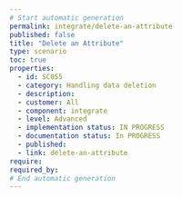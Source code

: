 ```yaml
---
# Start automatic generation
permalink: integrate/delete-an-attribute
published: false
title: "Delete an Attribute"
type: scenario
toc: true
properties:
  - id: SC055
  - category: Handling data deletion
  - description:
  - customer: All
  - component: integrate
  - level: Advanced
  - implementation status: IN PROGRESS
  - documentation status: In PROGRESS
  - published:
  - link: delete-an-attribute
require:
required_by:
# End automatic generation
---
```

